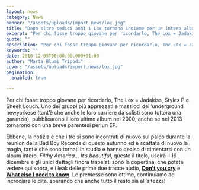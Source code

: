 ```yaml
---
layout: news
category: News
banner: "/assets/uploads/import.news/lox.jpg"
title: "Dopo oltre sedici anni i Lox tornano insieme per un intero album"
excerpt: "Per chi fosse troppo giovane per ricordarlo, The Lox = Jadakiss, Styles P e Sheek Louch. Uno dei gruppi più apprezzati e massicci dell’underground newyorkese (tant’è che anche le loro carriere da solisti sono tuttora una garanzia), pubblicarono il loro ultimo album nel 2000, anche se nel 2013 tornarono con una breve parentesi per un EP. [&hellip"
quote: ""
description: "Per chi fosse troppo giovane per ricordarlo, The Lox = Jadakiss, Styles P e Sheek Louch. Uno dei gruppi più apprezzati e massicci dell’underground newyorkese (tant’è che anche le loro carriere da solisti sono tuttora una garanzia), pubblicarono il loro ultimo album nel 2000, anche se nel 2013 tornarono con una breve parentesi per un EP. [&hellip"
keywords: ""
date: 2016-12-05T00:00:00.000+01:00
author: "Marta Blumi Tripodi"
cover: "/assets/uploads/import.news/lox.jpg"
pagination:
  enabled: true

---
```


Per chi fosse troppo giovane per ricordarlo, The Lox = Jadakiss, Styles P e Sheek Louch. Uno dei gruppi più apprezzati e massicci dell’underground newyorkese (tant’è che anche le loro carriere da solisti sono tuttora una garanzia), pubblicarono il loro ultimo album nel 2000, anche se nel 2013 tornarono con una breve parentesi per un EP.

Ebbene, la notizia è che i tre si sono incontrati di nuovo sul palco durante la reunion della Bad Boy Records di questo autunno ed è scattata di nuovo la magia, tant’è che sono tornati in studio e hanno deciso di cimentarsi con un album intero. _Filthy America… It’s beautiful_, questo il titolo, uscirà il 16 dicembre e gli unici dettagli finora trapelati sono la copertina, che potete vedere qui sopra, e i leak delle prime due tracce audio, [**Don’t you cry**](https://www.youtube.com/watch?v=cQtBUNpflzo) e [**What else I need to know**](https://www.youtube.com/watch?v=fIVloc-rgPs). Le premesse sono ottime, continuiamo ad incrociare le dita, sperando che anche tutto il resto sia all’altezza!